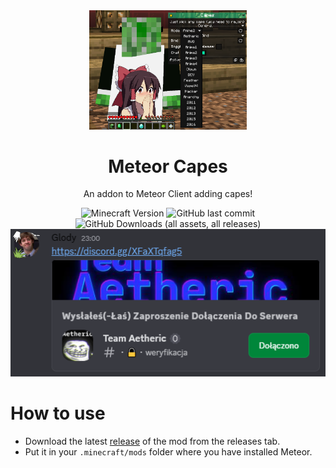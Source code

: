 <div align="center">
  <!-- Logo and Title -->
  <img src="https://github.com/Gllody/meteor-capes/blob/master/meteorcapes.png?raw=true" alt="logo" width="50%"/>
  <h1>Meteor Capes</h1>
  <p>An addon to Meteor Client adding capes!</p>

  <!-- Fancy badges -->
  <img src="https://img.shields.io/badge/Minecraft%20Version-1.21.4-blue" alt="Minecraft Version">
  <img alt="GitHub last commit" src="https://img.shields.io/github/last-commit/gllody/meteor-capes">
  <img alt="GitHub Downloads (all assets, all releases)" src="https://img.shields.io/github/downloads/gllody/meteor-capes/total">

</div>
<div align="center">
  <a href="https://discord.gg/XFaXTqfag5"><img src="https://github.com/Gllody/meteor-capes/blob/master/discord.png?raw=true"></a>
</div>

# How to use
- Download the latest [release](/../../releases) of the mod from the releases tab.
- Put it in your `.minecraft/mods` folder where you have installed Meteor.
